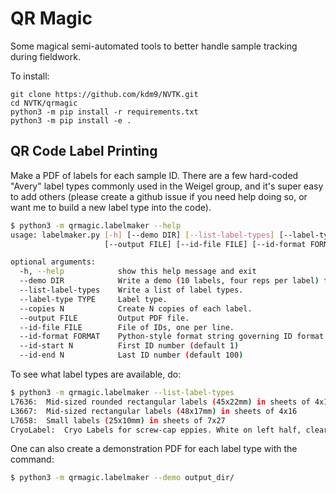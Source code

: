 # QR Magic

Some magical semi-automated tools to better handle sample tracking during fieldwork.

To install:

```
git clone https://github.com/kdm9/NVTK.git
cd NVTK/qrmagic
python3 -m pip install -r requirements.txt
python3 -m pip install -e .
```

## QR Code Label Printing

Make a PDF of labels for each sample ID. There are a few hard-coded "Avery" label
types commonly used in the Weigel group, and it's super easy to add others
(please create a github issue if you need help doing so, or want me to build a
new label type into the code).


```bash
$ python3 -m qrmagic.labelmaker --help
usage: labelmaker.py [-h] [--demo DIR] [--list-label-types] [--label-type TYPE] [--copies N]
                     [--output FILE] [--id-file FILE] [--id-format FORMAT] [--id-start N] [--id-end N]

optional arguments:
  -h, --help            show this help message and exit
  --demo DIR            Write a demo (10 labels, four reps per label) for each label type to DIR.
  --list-label-types    Write a list of label types.
  --label-type TYPE     Label type.
  --copies N            Create N copies of each label.
  --output FILE         Output PDF file.
  --id-file FILE        File of IDs, one per line.
  --id-format FORMAT    Python-style format string governing ID format e.g. WGL{:04d} gives WGL0001..WGL9999
  --id-start N          First ID number (default 1)
  --id-end N            Last ID number (default 100)
```

To see what label types are available, do:

```bash
$ python3 -m qrmagic.labelmaker --list-label-types
L7636:  Mid-sized rounded rectangular labels (45x22mm) in sheets of 4x12
L3667:  Mid-sized rectangular labels (48x17mm) in sheets of 4x16
L7658:  Small labels (25x10mm) in sheets of 7x27
CryoLabel:  Cryo Labels for screw-cap eppies. White on left half, clear on right.
```

One can also create a demonstration PDF for each label type with the command:

```bash
$ python3 -m qrmagic.labelmaker --demo output_dir/
```
